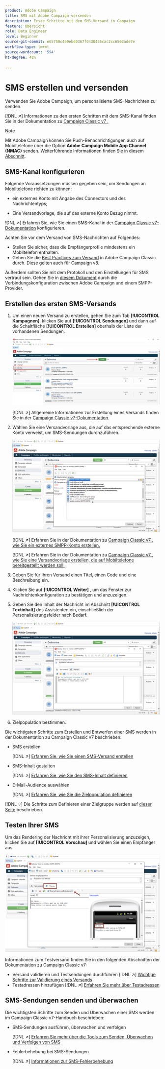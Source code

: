 ```yaml
---
product: Adobe Campaign
title: SMS mit Adobe Campaign versenden
description: Erste Schritte mit dem SMS-Versand in Campaign
feature: Übersicht
role: Data Engineer
level: Beginner
source-git-commit: e65750c4e9ebd0367f0430455cac2cc6502ade7e
workflow-type: tm+mt
source-wordcount: '594'
ht-degree: 41%

---
```


# SMS erstellen und versenden

Verwenden Sie Adobe Campaign, um personalisierte SMS-Nachrichten zu senden.

[!DNL :arrow_upper_right:] Informationen zu den ersten Schritten mit dem SMS-Kanal finden Sie in der Dokumentation zu  [Campaign Classic v7 .](https://experienceleague.adobe.com/docs/campaign-classic/using/sending-messages/sending-messages-on-mobiles/sms-channel.html?lang=de#sending-messages)

>[!NOTE]
>
>Mit Adobe Campaign können Sie Push-Benachrichtigungen auch auf Mobiltelefone über die Option **Adobe Campaign Mobile App Channel (NMAC)** senden. Weiterführende Informationen finden Sie in diesem [Abschnitt](push.md).

## SMS-Kanal konfigurieren

Folgende Voraussetzungen müssen gegeben sein, um Sendungen an Mobiltelefone richten zu können:

* ein externes Konto mit Angabe des Connectors und des Nachrichtentyps;

* Eine Versandvorlage, die auf das externe Konto Bezug nimmt.

!DNL :arrow_upper_right:] Erfahren Sie, wie Sie einen SMS-Kanal in der [Campaign Classic v7-Dokumentation](https://experienceleague.adobe.com/docs/campaign-classic/using/sending-messages/sending-messages-on-mobiles/sms-set-up.html?lang=de#sending-messages) konfigurieren.

Achten Sie vor dem Versand von SMS-Nachrichten auf Folgendes:

* Stellen Sie sicher, dass die Empfängerprofile mindestens ein Mobiltelefon enthalten.
* Gehen Sie die [Best Practices zum Versand](https://experienceleague.adobe.com/docs/campaign-classic/using/sending-messages/key-steps-when-creating-a-delivery/delivery-bestpractices/delivery-best-practices.html?lang=de#sending-messages) in Adobe Campaign Classic durch. Diese gelten auch für Campaign v8.

Außerdem sollten Sie mit dem Protokoll und den Einstellungen für SMS vertraut sein. Gehen Sie in [diesem Dokument](https://experienceleague.adobe.com/docs/campaign-classic/using/sending-messages/sending-messages-on-mobiles/sms-protocol.html?lang=de#sending-messages) durch die Verbindungskonfiguration zwischen Adobe Campaign und einem SMPP-Provider.

## Erstellen des ersten SMS-Versands

1. Um einen neuen Versand zu erstellen, gehen Sie zum Tab **[!UICONTROL Kampagnen]**, klicken Sie auf **[!UICONTROL Sendungen]** und dann auf die Schaltfläche **[!UICONTROL Erstellen]** oberhalb der Liste der vorhandenen Sendungen.

   ![](assets/delivery_step_1.png)

   [!DNL :arrow_upper_right:] Allgemeine Informationen zur Erstellung eines Versands finden Sie in der  [Campaign Classic v7-Dokumentation](https://experienceleague.adobe.com/docs/campaign-classic/using/sending-messages/key-steps-when-creating-a-delivery/steps-about-delivery-creation-steps.html?lang=de#sending-messages).

1. Wählen Sie eine Versandvorlage aus, die auf das entsprechende externe Konto verweist, um SMS-Sendungen durchzuführen.

   ![](assets/sms-template-list.png)

   [!DNL :arrow_upper_right:] Erfahren Sie in der Dokumentation zu  [Campaign Classic v7 , wie Sie ein externes SMPP-Konto erstellen.](https://experienceleague.corp.adobe.com/docs/campaign-classic/using/sending-messages/sending-messages-on-mobiles/sms-set-up.html?lang=en#creating-an-smpp-external-account)

   [!DNL :arrow_upper_right:] Erfahren Sie in der Dokumentation zu  [Campaign Classic v7 , wie Sie eine Versandvorlage erstellen, die auf Mobiltelefone bereitgestellt werden soll.](https://experienceleague.corp.adobe.com/docs/campaign-classic/using/sending-messages/sending-messages-on-mobiles/sms-set-up.html?lang=en#changing-the-delivery-template)

1. Geben Sie für Ihren Versand einen Titel, einen Code und eine Beschreibung ein.

1. Klicken Sie auf **[!UICONTROL Weiter]** , um das Fenster zur Nachrichtenkonfiguration zu bestätigen und anzuzeigen.

1. Geben Sie den Inhalt der Nachricht im Abschnitt **[!UICONTROL Textinhalt]** des Assistenten ein, einschließlich der Personalisierungsfelder nach Bedarf.

   ![](assets/sms-content.png)

1. Zielpopulation bestimmen.

Die wichtigsten Schritte zum Erstellen und Entwerfen einer SMS werden in der Dokumentation zu Campaign Classic v7 beschrieben:

* SMS erstellen

   [!DNL :arrow_upper_right:] [Erfahren Sie, wie Sie einen SMS-Versand erstellen](https://experienceleague.adobe.com/docs/campaign-classic/using/sending-messages/sending-messages-on-mobiles/sms-create.html?lang=de#sending-messages)

* SMS-Inhalt gestalten

   [!DNL :arrow_upper_right:] [Erfahren Sie, wie Sie den SMS-Inhalt definieren](https://experienceleague.adobe.com/docs/campaign-classic/using/sending-messages/sending-messages-on-mobiles/sms-create.html?lang=de#defining-the-sms-content)

* E-Mail-Audience auswählen

   [!DNL :arrow_upper_right:] [Erfahren Sie, wie Sie die Zielpopulation definieren](https://experienceleague.adobe.com/docs/campaign-classic/using/sending-messages/key-steps-when-creating-a-delivery/steps-defining-the-target-population.html?lang=de)

[!DNL :bulb:] Die Schritte zum Definieren einer Zielgruppe werden auf  [dieser Seite](../start/audiences.md) beschrieben.

## Testen Ihrer SMS

Um das Rendering der Nachricht mit ihrer Personalisierung anzuzeigen, klicken Sie auf **[!UICONTROL Vorschau]** und wählen Sie einen Empfänger aus.

![](assets/sms-preview.png)

Informationen zum Testversand finden Sie in den folgenden Abschnitten der Dokumentation zu Campaign Classic v7:

* Versand validieren und Testsendungen durchführen
   [!DNL :arrow_upper_right:] [Wichtige Schritte zur Validierung eines Versands](https://experienceleague.adobe.com/docs/campaign-classic/using/sending-messages/key-steps-when-creating-a-delivery/steps-validating-the-delivery.html?lang=de)
* Testadressen hinzufügen
   [!DNL :arrow_upper_right:] [Erfahren Sie mehr über Testadressen](https://experienceleague.adobe.com/docs/campaign-classic/using/sending-messages/using-seed-addresses/about-seed-addresses.html?lang=de)

## SMS-Sendungen senden und überwachen

Die wichtigsten Schritte zum Senden und Überwachen einer SMS werden im Campaign Classic v7-Handbuch beschrieben:

* SMS-Sendungen ausführen, überwachen und verfolgen

   [!DNL :arrow_upper_right:] [Erfahren Sie mehr über die Tools zum Senden, Überwachen und Verfolgen von SMS](https://experienceleague.adobe.com/docs/campaign-classic/using/sending-messages/sending-messages-on-mobiles/sms-send.html?lang=de#sending-messages)
* Fehlerbehebung bei SMS-Sendungen

   [!DNL :arrow_upper_right:] [Informationen zur SMS-Fehlerbehebung](https://experienceleague.adobe.com/docs/campaign-classic/using/sending-messages/sending-messages-on-mobiles/troubleshooting-sms.html?lang=de#sending-messages)
